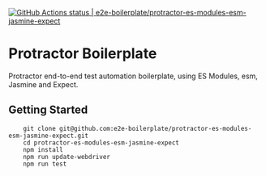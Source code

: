 [![GitHub Actions status | e2e-boilerplate/protractor-es-modules-esm-jasmine-expect](https://github.com/e2e-boilerplate/protractor-es-modules-esm-jasmine-expect/workflows/protractor-es-modules-esm-jasmine-expect/badge.svg)](https://github.com/e2e-boilerplate/protractor-es-modules-esm-jasmine-expect/actions?workflow=protractor-es-modules-esm-jasmine-expect)

# Protractor Boilerplate

Protractor end-to-end test automation boilerplate, using ES Modules, esm, Jasmine and Expect.

## Getting Started

    	git clone git@github.com:e2e-boilerplate/protractor-es-modules-esm-jasmine-expect.git
    	cd protractor-es-modules-esm-jasmine-expect
    	npm install
    	npm run update-webdriver
    	npm run test
